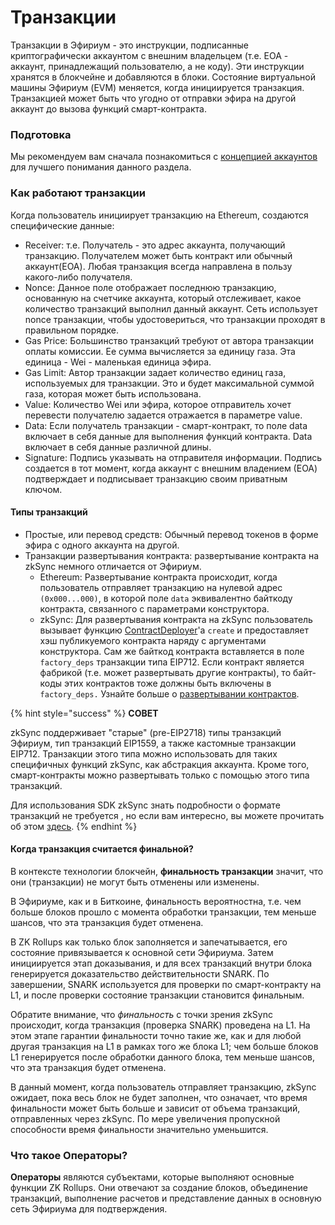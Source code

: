 # Транзакции

Транзакции в Эфириум - это инструкции, подписанные криптографически аккаунтом с внешним владельцем (т.е. EOA - аккаунт, принадлежащий пользователю, а не коду). Эти инструкции хранятся в блокчейне и добавляются в блоки. Состояние виртуальной машины Эфириум (EVM) меняется, когда инициируется транзакция. Транзакцией может быть что угодно от отправки эфира на другой аккаунт до вызова функций смарт-контракта.

### Подготовка <a href="#prerequisite" id="prerequisite"></a>

Мы рекомендуем вам сначала познакомиться с [концепцией аккаунтов](https://ethereum.org/en/developers/docs/accounts/) для лучшего понимания данного раздела.

### Как работают транзакции <a href="#how-transactions-work" id="how-transactions-work"></a>

Когда пользователь инициирует транзакцию на Ethereum, создаются специфические данные:

* Receiver: т.е. Получатель - это адрес аккаунта, получающий транзакцию. Получателем может быть контракт или обычный аккаунт(ЕОА). Любая транзакция всегда направлена в пользу какого-либо получателя.
* Nonce: Данное поле отображает последнюю транзакцию,  основанную на счетчике аккаунта, который отслеживает, какое количество транзакций выполнил данный аккаунт. Сеть использует nonce транзакции, чтобы удостовериться, что транзакции проходят в правильном порядке.
* Gas Price: Большинство транзакций требуют от автора транзакции оплаты комиссии. Ее сумма вычисляется за единицу газа. Эта единица - Wei - маленькая  единица эфира.
* Gas Limit: Автор транзакции задает количество единиц газа, используемых для транзакции. Это и будет максимальной суммой газа, которая может быть использована.
* Value: Количество Wei или эфира, которое отправитель хочет перевести получателю задается отражается в параметре value.
* Data: Если получатель транзакции - смарт-контракт, то поле data включает в себя данные для выполнения функций контракта. Data включает в себя данные различной длины.
* Signature: Подпись указывать на отправителя информации. Подпись создается в тот момент, когда аккаунт с внешним владением (ЕОА) подтверждает и подписывает транзакцию своим приватным ключом.

#### Типы транзакций <a href="#transaction-types" id="transaction-types"></a>

* Простые, или перевод средств: Обычный перевод токенов в форме эфира с одного аккаунта на другой.
* Транзакции развертывания контракта: развертывание контракта на zkSync немного отличается от Эфириум.
  * Ethereum: Развертывание контракта происходит, когда пользователь отправляет транзакцию на нулевой адрес `(0x000...000)`, в которой поле `data` эквивалентно байткоду контракта, связанного с параметрами конструктора.
  * zkSync: Для развертывания контракта на zkSync пользователь вызывает функцию [ContractDeployer](https://v2-docs.zksync.io/dev/developer-guides/contracts/system-contracts.html#contractdeployer)'a `create` и предоставляет хэш публикуемого контракта наряду с аргументами конструктора. Сам же байткод контракта вставляется в поле `factory_deps` транзакции типа EIP712. Если контракт является фабрикой (т.е. может развертывать другие контракты), то байт-коды этих контрактов тоже должны быть включены в `factory_deps.` Узнайте больше о [развертывании контракт](https://v2-docs.zksync.io/dev/developer-guides/contracts/contracts.html)[ов](https://v2-docs.zksync.io/dev/developer-guides/contracts/contracts.html).

{% hint style="success" %}
**СОВЕТ**

zkSync поддерживает "старые" (pre-EIP2718) типы транзакций Эфириум, тип транзакций EIP1559, а также кастомные транзакции EIP712. Транзакции этого типа можно использовать для таких специфичных функций zkSync, как абстракция аккаунта. Кроме того, смарт-контракты можно развертывать только с помощью этого типа транзакций.&#x20;

Для использования SDK zkSync знать подробности о формате транзакций не требуется , но если вам интересно, вы можете прочитать об этом [здесь](https://v2-docs.zksync.io/api/api.html#eip712).
{% endhint %}

#### Когда транзакция считается финальной? <a href="#when-is-a-transaction-considered-final" id="when-is-a-transaction-considered-final"></a>

В контексте технологии блокчейн, **финальность транзакции** значит, что они (транзакции) не могут быть отменены или изменены.

В Эфириуме, как и в Биткоине, финальность вероятностна, т.е. чем больше блоков прошло с момента обработки транзакции, тем меньше шансов, что эта транзакция будет отменена.

В ZK Rollups как только блок  заполняется и запечатывается, его состояние привязывается к основной сети Эфириума. Затем инициируется этап доказывания, и для всех транзакций внутри блока генерируется доказательство действительности SNARK. По завершении, SNARK используется для проверки по смарт-контракту на L1, и после проверки состояние транзакции становится финальным.

Обратите внимание, что _финальность_ с точки зрения zkSync происходит, когда транзакция (проверка SNARK) проведена на L1. На этом этапе гарантии финальности точно такие же, как и для любой другая транзакция на L1 в рамках того же блока L1; чем больше блоков L1 генерируется после обработки данного блока, тем меньше шансов, что эта транзакция будет отменена.

В данный момент, когда пользователь отправляет транзакцию, zkSync ожидает, пока весь блок не будет заполнен, что означает, что время финальности может быть больше и зависит от объема транзакций, отправленных через zkSync. По мере увеличения пропускной способности время финальности значительно уменьшится.

### Что такое Операторы? <a href="#what-are-operators" id="what-are-operators"></a>

**Операторы** являются субъектами, которые выполняют основные функции ZK Rollups. Они отвечают за создание блоков, объединение транзакций, выполнение расчетов и представление данных в основную сеть Эфириума для подтверждения.
